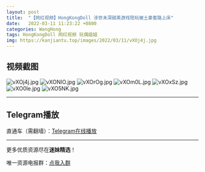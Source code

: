 ```yaml
---
layout: post
title:  "【网红视频】HongKongDoll 涉世未深甜美游戏陪玩被土豪套路上床"
date:   2022-03-11 11:23:22 +0800
categories: WangHong
tags: HongKongDoll 网红视频 玩偶姐姐
img: https://kanjiantu.top/images/2022/03/11/vXOj4j.jpg
---
```



## 视频截图

![vXOj4j.jpg](https://kanjiantu.top/images/2022/03/11/vXOj4j.jpg)
![vXONIO.jpg](https://kanjiantu.top/images/2022/03/11/vXONIO.jpg)
![vXOrOg.jpg](https://kanjiantu.top/images/2022/03/11/vXOrOg.jpg)
![vXOm0L.jpg](https://kanjiantu.top/images/2022/03/11/vXOm0L.jpg)
![vXOxSz.jpg](https://kanjiantu.top/images/2022/03/11/vXOxSz.jpg)
![vXO0le.jpg](https://kanjiantu.top/images/2022/03/11/vXO0le.jpg)
![vXO5NK.jpg](https://kanjiantu.top/images/2022/03/11/vXO5NK.jpg)


* * *
## Telegram播放

直通车（需翻墙）：[Telegram在线播放](https://t.me/mimeijingxuan/21)

* * *
更多优质资源尽在**迷妹精选**！

唯一资源电报群：[点我入群](https://t.me/mimeijingxuan)


